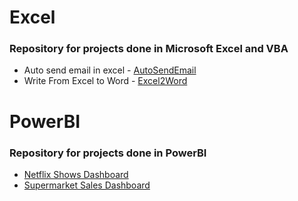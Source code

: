 # Excel

### Repository for projects done in Microsoft Excel and VBA

- Auto send email in excel  - [AutoSendEmail](automatic_send_email.xlsm)
- Write From Excel to Word  - [Excel2Word](report)

# PowerBI

### Repository for projects done in PowerBI
- [Netflix Shows Dashboard](Netflix)
- [Supermarket Sales Dashboard](Supermarket)



